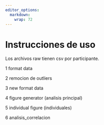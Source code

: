 ```yaml
---
editor_options: 
  markdown: 
    wrap: 72
---
```


# Instrucciones de uso

Los archivos raw tienen csv por participante.

1 format data

2 remocion de outliers

3 new format data

4 figure generator (analisis principal)

5 individual figure (individuales)

6 analisis_correlacion
